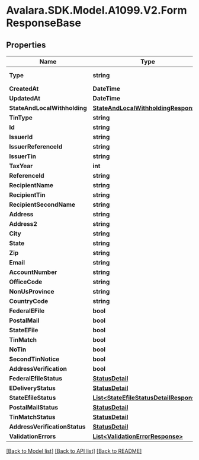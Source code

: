 # Avalara.SDK.Model.A1099.V2.FormResponseBase

## Properties

Name | Type | Description | Notes
------------ | ------------- | ------------- | -------------
**Type** | **string** |  | [optional] [readonly] 
**CreatedAt** | **DateTime** |  | [optional] 
**UpdatedAt** | **DateTime** |  | [optional] 
**StateAndLocalWithholding** | [**StateAndLocalWithholdingResponse**](StateAndLocalWithholdingResponse.md) |  | [optional] 
**TinType** | **string** |  | [optional] 
**Id** | **string** |  | [optional] 
**IssuerId** | **string** |  | [optional] 
**IssuerReferenceId** | **string** |  | [optional] 
**IssuerTin** | **string** |  | [optional] 
**TaxYear** | **int** |  | [optional] 
**ReferenceId** | **string** |  | [optional] 
**RecipientName** | **string** |  | [optional] 
**RecipientTin** | **string** |  | [optional] 
**RecipientSecondName** | **string** |  | [optional] 
**Address** | **string** |  | [optional] 
**Address2** | **string** |  | [optional] 
**City** | **string** |  | [optional] 
**State** | **string** |  | [optional] 
**Zip** | **string** |  | [optional] 
**Email** | **string** |  | [optional] 
**AccountNumber** | **string** |  | [optional] 
**OfficeCode** | **string** |  | [optional] 
**NonUsProvince** | **string** |  | [optional] 
**CountryCode** | **string** |  | [optional] 
**FederalEFile** | **bool** |  | [optional] 
**PostalMail** | **bool** |  | [optional] 
**StateEFile** | **bool** |  | [optional] 
**TinMatch** | **bool** |  | [optional] 
**NoTin** | **bool** |  | [optional] 
**SecondTinNotice** | **bool** |  | [optional] 
**AddressVerification** | **bool** |  | [optional] 
**FederalEfileStatus** | [**StatusDetail**](StatusDetail.md) |  | [optional] 
**EDeliveryStatus** | [**StatusDetail**](StatusDetail.md) |  | [optional] 
**StateEfileStatus** | [**List&lt;StateEfileStatusDetailResponse&gt;**](StateEfileStatusDetailResponse.md) |  | [optional] 
**PostalMailStatus** | [**StatusDetail**](StatusDetail.md) |  | [optional] 
**TinMatchStatus** | [**StatusDetail**](StatusDetail.md) |  | [optional] 
**AddressVerificationStatus** | [**StatusDetail**](StatusDetail.md) |  | [optional] 
**ValidationErrors** | [**List&lt;ValidationErrorResponse&gt;**](ValidationErrorResponse.md) |  | [optional] 

[[Back to Model list]](../../../README.md#documentation-for-models) [[Back to API list]](../../../README.md#documentation-for-api-endpoints) [[Back to README]](../../../README.md)

